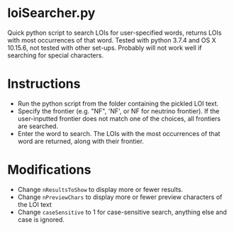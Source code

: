 # loiSearcher.py
Quick python script to search LOIs for user-specified words, returns LOIs with most occurrences of that word. Tested with python 3.7.4 and OS X 10.15.6, not tested with other set-ups. Probably will not work well if searching for special characters.

# Instructions
- Run the python script from the folder containing the pickled LOI text. 
- Specify the frontier (e.g. "NF", 'NF', or NF for neutrino frontier). If the user-inputted frontier does not match one of the choices, all frontiers are searched.
- Enter the word to search. The LOIs with the most occurrences of that word are returned, along with their frontier.

# Modifications
- Change ```nResultsToShow``` to display more or fewer results.
- Change ```nPreviewChars``` to display more or fewer preview characters of the LOI text
- Change ```caseSensitive``` to 1 for case-sensitive search, anything else and case is ignored.
